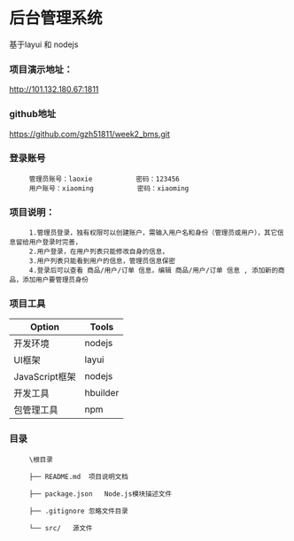 # 后台管理系统
基于layui 和 nodejs

### 项目演示地址：
http://101.132.180.67:1811

### github地址
https://github.com/gzh51811/week2_bms.git

### 登录账号
         管理员账号：laoxie           密码：123456
         用户账号：xiaoming           密码：xiaoming

### 项目说明：
         1.管理员登录，独有权限可以创建账户，需输入用户名和身份（管理员或用户），其它信息留给用户登录时完善，
         2.用户登录，在用户列表只能修改自身的信息，
         3.用户列表只能看到用户的信息，管理员信息保密
         4.登录后可以查看 商品/用户/订单 信息，编辑 商品/用户/订单 信息 , 添加新的商品，添加用户要管理员身份

### 项目工具
Option|	Tools
---- | ----- 
开发环境|	nodejs
UI框架|	layui
JavaScript框架|	nodejs
开发工具|	hbuilder
包管理工具|	npm

### 目录
         \根目录

         ├── README.md	项目说明文档

         ├── package.json	Node.js模块描述文件
         
         ├── .gitignore	忽略文件目录

         └── src/	源文件
         
    
